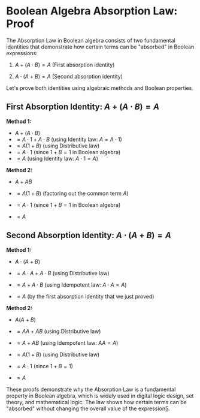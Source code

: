 # Boolean Algebra Absorption Law: Proof

The Absorption Law in Boolean algebra consists of two fundamental identities that demonstrate how certain terms can be "absorbed" in Boolean expressions:

1. $A + (A \cdot B) = A$ (First absorption identity)
    
2. $A \cdot (A + B) = A$ (Second absorption identity)
    

Let's prove both identities using algebraic methods and Boolean properties.

## First Absorption Identity: $A + (A \cdot B) = A$

**Method 1:**

- $A + (A \cdot B)$
- $= A \cdot 1 + A \cdot B$ (using Identity law: $A = A \cdot 1$)
- $= A(1 + B)$ (using Distributive law)
- $= A \cdot 1$ (since $1 + B = 1$ in Boolean algebra)
- $= A$ (using Identity law: $A \cdot 1 = A$)

**Method 2:**

- $A + AB$
    
- $= A(1 + B)$ (factoring out the common term $A$)
    
- $= A \cdot 1$ (since $1 + B = 1$ in Boolean algebra)
    
- $= A$
    

## Second Absorption Identity: $A \cdot (A + B) = A$

**Method 1:**

- $A \cdot (A + B)$
    
- $= A \cdot A + A \cdot B$ (using Distributive law)
    
- $= A + A \cdot B$ (using Idempotent law: $A \cdot A = A$)
    
- $= A$ (by the first absorption identity that we just proved)
    

**Method 2:**

- $A(A + B)$
    
- $= AA + AB$ (using Distributive law)
    
- $= A + AB$ (using Idempotent law: $AA = A$)
    
- $= A(1 + B)$ (using Distributive law)
    
- $= A \cdot 1$ (since $1 + B = 1$)
    
- $= A$
    

These proofs demonstrate why the Absorption Law is a fundamental property in Boolean algebra, which is widely used in digital logic design, set theory, and mathematical logic. The law shows how certain terms can be "absorbed" without changing the overall value of the expression[5](https://en.wikipedia.org/wiki/Absorption_law).

